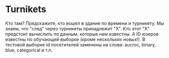 # Turnikets
Кто там? Предскажите, кто вошел в здание по времени и турникету. Мы знаем, что "след" через турникеты принадлежит "Х". Кто этот "Х" предстоит вычислить по данным, которые нам известны. А ID юзеров известны по обучающей выборке (кроме нескольких новых!).
В тестовой выборке id посетителей заменены на слова: aucroc, binary, blue, categorical и т.п.
